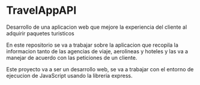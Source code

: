 # TravelAppAPI
Desarrollo de una aplicacion web que mejore la experiencia del cliente al adquirir paquetes turisticos

En este repositorio se va a trabajar sobre la aplicacion que recopila la informacion tanto de las agencias de viaje, aerolineas y hoteles y las va a manejar de acuerdo con las peticiones de un cliente.

Este proyecto va a ser un desarrollo web, se va a trabajar con el entorno de ejecucion de JavaScript usando la libreria express.

